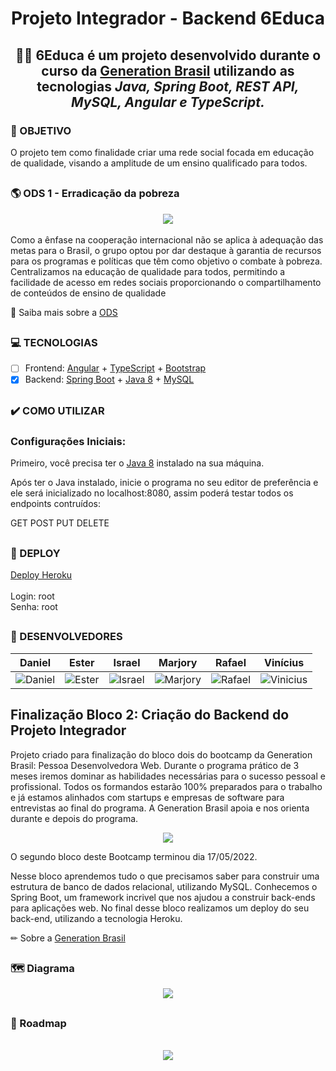 <div align="center"> 

  <h1> Projeto Integrador - Backend 6Educa </h1>
  
 <h2> 👩‍💻 6Educa é um projeto desenvolvido durante o curso da <a href="https://brazil.generation.org/">Generation Brasil</a> utilizando as tecnologias <i>Java, Spring Boot, REST API, MySQL, Angular e TypeScript.</i>
 </h2>


</div>

### 🚀 OBJETIVO

O projeto tem como finalidade criar uma rede social focada em educação de qualidade, visando a amplitude de um ensino qualificado para todos.

##


### 🌎 ODS 1 - Erradicação da pobreza

<div align="center">
  <img src="https://www.tce.sp.gov.br/sites/default/files/portal/ods1.png">
</div>
<br/>
Como a ênfase na cooperação internacional não se aplica à adequação das metas para o Brasil, o grupo optou por dar destaque à garantia de recursos para os programas e políticas que têm como objetivo o combate à pobreza.
Centralizamos na educação de qualidade para todos, permitindo a facilidade de acesso em redes sociais proporcionando o compartilhamento de conteúdos de ensino de qualidade

🚩 Saiba mais sobre a [ODS](https://www.ipea.gov.br/ods/ods1.html)

##
### 💻 TECNOLOGIAS

- [ ] Frontend: [Angular](https://angular.io/) + [TypeScript](https://www.typescriptlang.org/) + [Bootstrap](https://getbootstrap.com/) 
- [x] Backend: [Spring Boot](https://spring.io/projects/spring-boot) + [Java 8](https://www.java.com/pt-BR/download/help/java8_pt-br.html) + [MySQL](https://www.mysql.com/)  
##

### ✔️ COMO UTILIZAR

### Configurações Iniciais:
Primeiro, você precisa ter o [Java 8](https://www.java.com/pt-BR/download/help/java8_pt-br.html) instalado na sua máquina.

Após ter o Java instalado, inicie o programa no seu editor de preferência e ele será inicializado no localhost:8080, assim poderá testar todos os endpoints contruídos:

GET
POST
PUT
DELETE

## 

### 💾 DEPLOY

[Deploy Heroku](https://seiseduca.herokuapp.com/swagger-ui/index.html?configUrl=/v3/api-docs/swagger-config)<br/>
<br />
Login: root <br/>
Senha: root

##
### 🌟 DESENVOLVEDORES

| Daniel | Ester | Israel | Marjory | Rafael | Vinícius |
|--------|-------|--------|---------|--------|----------|
|![Daniel](https://user-images.githubusercontent.com/86428389/170371446-d94e9adc-1349-49b3-bd45-8d2bf8465e65.jpeg)| ![Ester](https://user-images.githubusercontent.com/86428389/170371458-69038ef1-4c44-4b02-9846-aa8bac71e2c5.jpeg)|![Israel](https://user-images.githubusercontent.com/86428389/170371468-ba1691cc-1807-4c58-92bc-5fc48b92aa72.jpeg)|![Marjory](https://user-images.githubusercontent.com/86428389/170371479-7c619eb5-e5bc-4b2c-a60b-4f55da387835.jpeg)|![Rafael](https://user-images.githubusercontent.com/86428389/170371499-35dbc6df-4e2a-47a0-965e-00d3f3892d6f.jpeg)|![Vinicius](https://user-images.githubusercontent.com/86428389/170371510-0be002e2-0648-416a-81e8-5736802e6ff7.jpeg)|

##

## Finalização Bloco 2: Criação do Backend do Projeto Integrador

Projeto criado para finalização do bloco dois do bootcamp da Generation Brasil: Pessoa Desenvolvedora Web.
Durante o programa prático de 3 meses iremos dominar as habilidades necessárias para o sucesso pessoal e profissional. Todos os formandos estarão 100% preparados para o trabalho e já estamos alinhados com startups e empresas de software para entrevistas ao final do programa. A Generation Brasil apoia e nos orienta durante e depois do programa.

<div align="center"> 
 <img src="https://user-images.githubusercontent.com/86428389/165376964-ab642240-1f40-4c87-9d45-6c6d2eee1a5b.png">
</div> 

O segundo bloco deste Bootcamp terminou dia 17/05/2022.

Nesse bloco aprendemos tudo o que precisamos saber para construir uma estrutura de banco de dados relacional, utilizando MySQL.
Conhecemos o Spring Boot, um framework incrivel que nos ajudou a construir back-ends para aplicações web. No final desse bloco realizamos um deploy do seu back-end, utilizando a tecnologia Heroku.

✏ Sobre a [Generation Brasil](https://brazil.generation.org/)

##

### 🗺️ Diagrama


  <div align="center"> 
 <img src="https://i.imgur.com/3Q2Uj9b.jpg">
</div> 

 

##

### 📍 Roadmap

<div align="center"> 
  <br/>
 <img src="https://i.imgur.com/1r5QwyC.jpg">
</div> 

  





